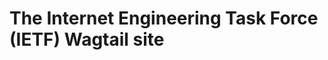 The Internet Engineering Task Force (IETF) Wagtail site
=======================================================


